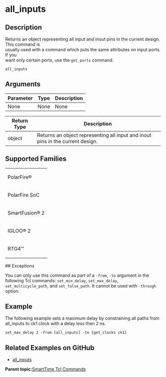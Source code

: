 # all\_inputs

## Description

Returns an object representing all input and inout pins in the current design. This command is<br /> usually used with a command which puts the same attributes on input ports. If you<br /> want only certain ports, use the `get_ports` command.

```
all_inputs
```

## Arguments

|Parameter|Type|Description|
|---------|----|-----------|
|None|None|None|

|Return Type|Description|
|-----------|-----------|
|object|Returns an object representing all input and inout pins in the current design.|

## Supported Families

<table id="GUID-56F9E300-6CAB-48D0-9D92-B4EC8F62D904"><tbody><tr><td>

PolarFire®

</td></tr><tr><td>

PolarFire SoC

</td></tr><tr><td>

SmartFusion® 2

</td></tr><tr><td>

IGLOO® 2

</td></tr><tr><td>

RTG4™

</td></tr></tbody>
</table>## Exceptions

You can only use this command as part of a `-from`, `-to` argument in the following Tcl commands: `set_min_delay`, `set_max_delay`, `set_multicycle_path`, and `set_false_path`. It cannot be used with `-through` option.

## Example

The following example sets a maximum delay by constraining all paths from all\_inputs to ck1 clock with a delay less then 2 ns.

```
set_max_delay 2 -from [all_inputs] -to [get_clocks ck1]
```

## Related Examples on GitHub

-   [all\_inputs](https://github.com/MicrochipTech/Libero-SoC-Design-Suite-Tcl-Examples/tree/basic_tcl_examples/SmartTime/all_inputs)

**Parent topic:**[SmartTime Tcl Commands](GUID-96623DD0-9D90-4AFA-90C3-B2BAEEE15670.md)

